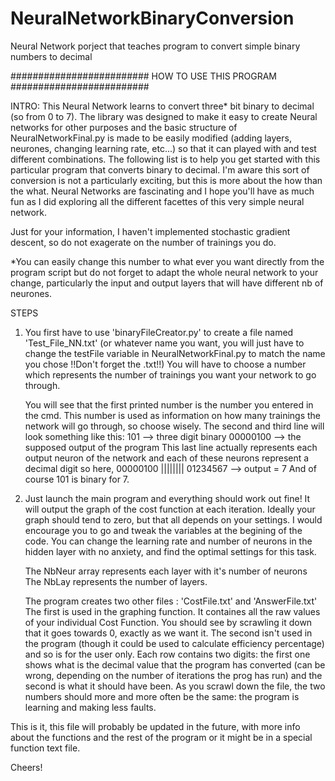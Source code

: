 # NeuralNetworkBinaryConversion
Neural Network porject that teaches program to convert simple binary numbers to decimal

######################### HOW TO USE THIS PROGRAM #########################

INTRO:
This Neural Network learns to convert three* bit binary to decimal (so from
0 to 7). The library was designed to make it easy to create Neural networks
for other purposes and the basic structure of NeuralNetworkFinal.py is made
to be easily modified (adding layers, neurones, changing learning rate, etc...)
so that it can played with and test different combinations. The following 
list is to help you get started with this particular program that converts binary
to decimal. I'm aware this sort of conversion is not a particularly exciting, 
but this is more about the how than the what. Neural Networks are fascinating
and I hope you'll have as much fun as I did exploring all the different facettes
of this very simple neural network.

Just for your information, I haven't implemented stochastic gradient descent, so 
do not exagerate on the number of trainings you do.

*You can easily change this number to what ever you want directly from the program script
but do not forget to adapt the whole neural network to your change, particularly the input
and output layers that will have different nb of neurones.

STEPS

1.	You first have to use 'binaryFileCreator.py' to create a file named 'Test_File_NN.txt' 
	(or whatever name you want, you will just have to change the testFile variable in 
	NeuralNetworkFinal.py to match the name you chose !!Don't forget the .txt!!)
	You will have to choose a number which represents the number of trainings you want
	your network to go through.

	You will see that the first printed number is the number you entered in the cmd.
	This number is used as information on how many trainings the network will go 
	through, so choose wisely.
	The second and third line will look something like this:
			101	  --> three digit binary
			00000100  --> the supposed output of the program
	This last line actually represents each output neuron of the network and each of these
	neurons represent a decimal digit so here,
	00000100
	||||||||
	01234567
	--> output = 7
	And of course 101 is binary for 7.

2.	Just launch the main program and everything should work out fine! It will output the
	graph of the cost function at each iteration. Ideally your graph should tend to zero, but that
	all depends on your settings. I would encourage you to go and tweak the variables at the 
	begining of the code. You can change the learning rate and number of neurons in the hidden
	layer with no anxiety, and find the optimal settings for this task. 

	The NbNeur array represents each layer with it's number of neurons
	The NbLay represents the number of layers.

	The program creates two other files : 'CostFile.txt' and 'AnswerFile.txt'
	The first is used in the graphing function. It containes all the raw values of your individual
	Cost Function. You should see by scrawling it down that it goes towards 0, exactly as we want it.
	The second isn't used in the program (though it could be used to calculate efficiency percentage)
	and so is for the user only. Each row contains two digits: the first one shows what is the decimal
	value that the program has converted (can be wrong, depending on the number of iterations the 
	prog has run) and the second is what it should have been. As you scrawl down the file, the two numbers
	should more and more often be the same: the program is learning and making less faults.

This is it, this file will probably be updated in the future, with more info about the functions
and the rest of the program or it might be in a special function text file.

Cheers!
